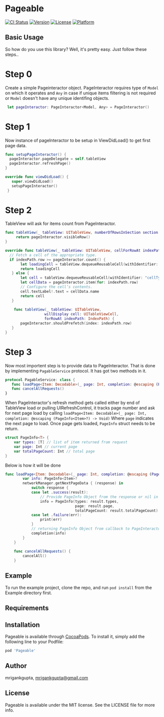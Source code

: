 # Pageable

[![CI Status](https://img.shields.io/travis/mrigankgupta/Pageable.svg?style=flat)](https://travis-ci.org/mrigankgupta/Pageable)
[![Version](https://img.shields.io/cocoapods/v/Pageable.svg?style=flat)](https://cocoapods.org/pods/Pageable)
[![License](https://img.shields.io/cocoapods/l/Pageable.svg?style=flat)](https://cocoapods.org/pods/Pageable)
[![Platform](https://img.shields.io/cocoapods/p/Pageable.svg?style=flat)](https://cocoapods.org/pods/Pageable)


## Basic Usage

So how do you use this library? Well, it's pretty easy. Just follow these steps..
# Step 0
Create a simple Pageinteractor object. PageInteractor requires type of `Model` on which it operates and `Any` in case if unique items filtering is not required or `Model` doesn't have any unique identifing objects.
```swift
 let pageInteractor: PageInteractor<Model, Any> = PageInteractor()
```
# Step 1
Now instance of pageInteractor to be setup in ViewDidLoad() to get first page data.
```swift
func setupPageInteractor() {
  pageInteractor.pageDelegate = self.tableView
  pageInteractor.refreshPage()
}

override func viewDidLoad() {
   super.viewDidLoad()
   setupPageInteractor()
 }
 ```
 # Step 2
 TableView will ask for items count from PageInteractor.
 ```swift
 func tableView(_ tableView: UITableView, numberOfRowsInSection section: Int) -> Int {
      return pageInteractor.visibleRow()
 }
 
 override func tableView(_ tableView: UITableView, cellForRowAt indexPath: IndexPath) -> UITableViewCell {
   // Fetch a cell of the appropriate type.
   if indexPath.row >= pageInteractor.count() {
        let loadingCell = tableView.dequeueReusableCell(withIdentifier: "loadingCell", for: indexPath)
        return loadingCell
    } else {
        let cell = tableView.dequeueReusableCell(withIdentifier: "cellTypeIdentifier", for: indexPath)
        let cellData = pageInteractor.item(for: indexPath.row)
        // Configure the cell’s contents.
        cell.textLabel!.text = cellData.name
        return cell
    }
    
     func tableView(_ tableView: UITableView,
                   willDisplay cell: UITableViewCell,
                   forRowAt indexPath: IndexPath) {
        pageInteractor.shouldPrefetch(index: indexPath.row)
    }
}
 ```
 # Step 3
Now most importent step is to provide data to PageInteractor. That is done by implementing `PagableService` protocol. It has got two methods in it.
 ```swift
 protocol PagableService: class {
    func loadPage<Item: Decodable>(_ page: Int, completion: @escaping (PageInfo<Item>?) -> Void)
    func cancelAllRequests()
}
```
When PageInteractor's refresh method gets called either by end of TableView load or pulling UIRefreshControl, it tracks page number and ask for next page load by calling 
`loadPage<Item: Decodable>(_ page: Int, completion: @escaping (PageInfo<Item>?) -> Void)`
Where `page` indicates the next page to load. Once page gets loaded, `PageInfo` struct needs to be return.
```swift
struct PageInfo<T> {
    var types: [T] // list of item returned from request
    var page: Int // current page
    var totalPageCount: Int // total page
}
```
Below is how it will be done
```swift
func loadPage<Item: Decodable>(_ page: Int, completion: @escaping (PageInfo<Item>?) -> Void) {
        var info: PageInfo<Item>?
        networkManager.getNextPageData { (response) in
            switch response {
            case let .success(result):
                // Provide PageInfo Object from the response or nil in case no response
                info = PageInfo(types: result.types,
                                page: result.page,
                                totalPageCount: result.totalPageCount)
            case let .failure(err):
                print(err)
            }
            // returning PageInfo Object from callback to PageInteractor
            completion(info)
        }
    }
    
    func cancelAllRequests() {
        cancelAll()
    }
```
## Example

To run the example project, clone the repo, and run `pod install` from the Example directory first.

## Requirements

## Installation

Pageable is available through [CocoaPods](https://cocoapods.org). To install
it, simply add the following line to your Podfile:

```ruby
pod 'Pageable'
```

## Author

mrigankgupta, mrigankgupta@gmail.com

## License

Pageable is available under the MIT license. See the LICENSE file for more info.
